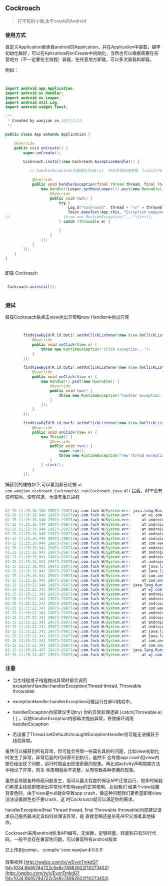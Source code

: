 ## Cockroach

> 打不死的小强,永不crash的Android


### 使用方式

自定义Application继承自android的Application，并在Application中装载，越早初始化越好，可以在Aplication的onCreate中初始化，当然也可以根据需要在任意地方（不一定要在主线程）装载，在任意地方卸载。可以多次装载和卸载。

例如：

```java
  

import android.app.Application;
import android.os.Handler;
import android.os.Looper;
import android.util.Log;
import android.widget.Toast;

/**
 * Created by wanjian on 2017/2/14.
 */

public class App extends Application {

    @Override
    public void onCreate() {
        super.onCreate();

        Cockroach.install(new Cockroach.ExceptionHandler() {

           // handlerException内部建议手动try{  你的异常处理逻辑  }catch(Throwable e){ } ，以防handlerException内部再次抛出异常，导致循环调用handlerException

            @Override
            public void handlerException(final Thread thread, final Throwable throwable) {
                new Handler(Looper.getMainLooper()).post(new Runnable() {
                    @Override
                    public void run() {
                        try {
                            Log.d("Cockroach", thread + "\n" + throwable.toString());
                            Toast.makeText(App.this, "Exception Happend\n" + thread + "\n" + throwable.toString(), Toast.LENGTH_SHORT).show();
//                        throw new RuntimeException("..."+(i++));
                        } catch (Throwable e) {

                        }
                    }
                });
            }
        });
    }
}



```
卸载 Cockroach

```java

 Cockroach.uninstall();
 
```


### 测试
装载Cockroach后点击view抛出异常和new Handler中抛出异常

```java


        findViewById(R.id.but1).setOnClickListener(new View.OnClickListener() {
            @Override
            public void onClick(View v) {
                throw new RuntimeException("click exception...");
            }
        });

        findViewById(R.id.but2).setOnClickListener(new View.OnClickListener() {
            @Override
            public void onClick(View v) {
                new Handler().post(new Runnable() {
                    @Override
                    public void run() {
                        throw new RuntimeException("handler exception...");
                    }
                });
            }
        });

        findViewById(R.id.but3).setOnClickListener(new View.OnClickListener() {
            @Override
            public void onClick(View v) {
                new Thread() {
                    @Override
                    public void run() {
                        super.run();
                        throw new RuntimeException("new thread exception...");
                    }
                }.start();
            }
        });


```

捕获到的堆栈如下,可以看到都已经被 `at com.wanjian.cockroach.Cockroach$1.run(Cockroach.java:47)` 拦截，APP没有任何影响，没有闪退，也没有重启进程

```java

02-15 11:25:16.940 29873-29873/wj.com.fuck W/System.err: java.lang.RuntimeException: click exception...
02-15 11:25:16.940 29873-29873/wj.com.fuck W/System.err:     at wj.com.fuck.MainActivity$3.onClick(MainActivity.java:53)
02-15 11:25:16.940 29873-29873/wj.com.fuck W/System.err:     at android.view.View.performClick(View.java:4909)
02-15 11:25:16.940 29873-29873/wj.com.fuck W/System.err:     at android.view.View$PerformClick.run(View.java:20390)
02-15 11:25:16.940 29873-29873/wj.com.fuck W/System.err:     at android.os.Handler.handleCallback(Handler.java:815)
02-15 11:25:16.940 29873-29873/wj.com.fuck W/System.err:     at android.os.Handler.dispatchMessage(Handler.java:104)
02-15 11:25:16.940 29873-29873/wj.com.fuck W/System.err:     at android.os.Looper.loop(Looper.java:194)
02-15 11:25:16.940 29873-29873/wj.com.fuck W/System.err:     at com.wanjian.cockroach.Cockroach$1.run(Cockroach.java:47)
02-15 11:25:16.941 29873-29873/wj.com.fuck W/System.err:     at android.os.Handler.handleCallback(Handler.java:815)
02-15 11:25:16.941 29873-29873/wj.com.fuck W/System.err:     at android.os.Handler.dispatchMessage(Handler.java:104)
02-15 11:25:16.941 29873-29873/wj.com.fuck W/System.err:     at android.os.Looper.loop(Looper.java:194)
02-15 11:25:16.941 29873-29873/wj.com.fuck W/System.err:     at android.app.ActivityThread.main(ActivityThread.java:5826)
02-15 11:25:16.941 29873-29873/wj.com.fuck W/System.err:     at java.lang.reflect.Method.invoke(Native Method)
02-15 11:25:16.941 29873-29873/wj.com.fuck W/System.err:     at java.lang.reflect.Method.invoke(Method.java:372)
02-15 11:25:16.941 29873-29873/wj.com.fuck W/System.err:     at com.android.internal.os.ZygoteInit$MethodAndArgsCaller.run(ZygoteInit.java:1009)
02-15 11:25:16.941 29873-29873/wj.com.fuck W/System.err:     at com.android.internal.os.ZygoteInit.main(ZygoteInit.java:804)
02-15 11:25:22.340 29873-29873/wj.com.fuck W/System.err: java.lang.RuntimeException: handler exception...
02-15 11:25:22.341 29873-29873/wj.com.fuck W/System.err:     at wj.com.fuck.MainActivity$4$1.run(MainActivity.java:63)
02-15 11:25:22.341 29873-29873/wj.com.fuck W/System.err:     at android.os.Handler.handleCallback(Handler.java:815)
02-15 11:25:22.341 29873-29873/wj.com.fuck W/System.err:     at android.os.Handler.dispatchMessage(Handler.java:104)
02-15 11:25:22.341 29873-29873/wj.com.fuck W/System.err:     at android.os.Looper.loop(Looper.java:194)
02-15 11:25:22.341 29873-29873/wj.com.fuck W/System.err:     at com.wanjian.cockroach.Cockroach$1.run(Cockroach.java:47)
02-15 11:25:22.341 29873-29873/wj.com.fuck W/System.err:     at android.os.Handler.handleCallback(Handler.java:815)
02-15 11:25:22.341 29873-29873/wj.com.fuck W/System.err:     at android.os.Handler.dispatchMessage(Handler.java:104)
02-15 11:25:22.341 29873-29873/wj.com.fuck W/System.err:     at android.os.Looper.loop(Looper.java:194)
02-15 11:25:22.341 29873-29873/wj.com.fuck W/System.err:     at android.app.ActivityThread.main(ActivityThread.java:5826)
02-15 11:25:22.341 29873-29873/wj.com.fuck W/System.err:     at java.lang.reflect.Method.invoke(Native Method)
02-15 11:25:22.341 29873-29873/wj.com.fuck W/System.err:     at java.lang.reflect.Method.invoke(Method.java:372)
02-15 11:25:22.341 29873-29873/wj.com.fuck W/System.err:     at com.android.internal.os.ZygoteInit$MethodAndArgsCaller.run(ZygoteInit.java:1009)
02-15 11:25:22.341 29873-29873/wj.com.fuck W/System.err:     at com.android.internal.os.ZygoteInit.main(ZygoteInit.java:804)
02-15 11:25:24.457 29873-29873/wj.com.fuck W/System.err: java.lang.RuntimeException: new thread exception...
02-15 11:25:24.457 29873-29873/wj.com.fuck W/System.err:     at wj.com.fuck.MainActivity$5$1.run(MainActivity.java:76)

```

### 注意
 
* 当主线程或子线程抛出异常时都会调用exceptionHandler.handlerException(Thread thread, Throwable throwable)
     
* exceptionHandler.handlerException可能运行在非UI线程中。
    
* handlerException内部建议手动try{  你的异常处理逻辑  }catch(Throwable e){ } ，以防handlerException内部再次抛出异常，导致循环调用handlerException
    
* 若设置了Thread.setDefaultUncaughtExceptionHandler则可能无法捕获子线程异常。

虽然可以捕获到所有异常，但可能会导致一些莫名其妙的问题，比如view初始化时发生了异常，异常后面的代码得不到执行，虽然不
会导致app crash但view内部已经出现了问题，运行时就会出现很奇葩的现象。再比如activity声明周期方法中抛出了异常，则生
命周期就会不完整，从而导致各种奇葩的现象。

虽然会导致各种奇葩问题发生，但可以最大程度的保证APP正常运行，很多时候我们希望主线程即使抛出异常也不影响app的正常使用，比如我们
给某个view设置背景色时，由于view是null就会导致app crash，像这种问题我们更希望即使view没法设置颜色也不要crash，这
时Cockroach就可以满足你的需求。

handlerException(final Thread thread, final Throwable throwable)内部建议请求自己服务器决定该如何处理该异常，是
直接忽略还是杀死APP又或者其他操作。


Cockroach采用android标准API编写，无依赖，足够轻量，轻量到只有50行代码，一般不会存在兼容性问题，可以兼容所有android版本

已上传到jcenter， compile 'com.wanjian:cockroach:0.0.5'

效果视频  [http://weibo.com/tv/v/EvxnTmkdG?fid=1034:6b6574d722c5e8c74882622f10273452](http://weibo.com/tv/v/EvxnTmkdG?fid=1034:6b6574d722c5e8c74882622f10273452)
